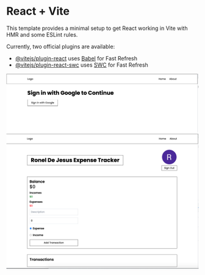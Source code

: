 # React + Vite

This template provides a minimal setup to get React working in Vite with HMR and some ESLint rules.

Currently, two official plugins are available:

- [@vitejs/plugin-react](https://github.com/vitejs/vite-plugin-react/blob/main/packages/plugin-react/README.md) uses [Babel](https://babeljs.io/) for Fast Refresh
- [@vitejs/plugin-react-swc](https://github.com/vitejs/vite-plugin-react-swc) uses [SWC](https://swc.rs/) for Fast Refresh

![Screenshot of the UI](https://github.com/dejesusron/react-firebase-expense-tracker/blob/main/Screen%20Shot%202023-09-20%20at%202.37.54%20PM.png)
![Screenshot of the UI](https://github.com/dejesusron/react-firebase-expense-tracker/blob/main/Screen%20Shot%202023-09-20%20at%202.45.13%20PM.png)

